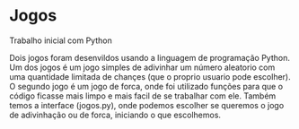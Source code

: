 # Jogos
Trabalho inicial com Python

Dois jogos foram desenvildos usando a linguagem de programação Python.
Um dos jogos é um jogo simples de adivinhar um número aleatorio com uma quantidade limitada de chançes (que o proprio usuario pode escolher).
O segundo jogo é um jogo de forca, onde foi utilizado funções para que o código ficasse mais limpo e mais facil de se trabalhar com ele.
Também temos a interface (jogos.py), onde podemos escolher se queremos o jogo de adivinhação ou de forca, iniciando o que escolhemos.
